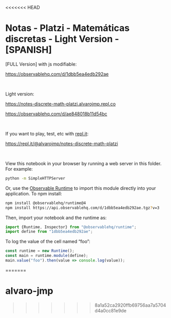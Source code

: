 <<<<<<< HEAD
# Notas - Platzi - Matemáticas discretas - Light Version - [SPANISH]

[FULL Version] with js modifiable:

https://observablehq.com/d/1dbb5ea4edb292ae 

<br />

Light version:

https://notes-discrete-math-platzi.alvarojmp.repl.co

https://observablehq.com/d/ae848018b11d54bc

<br />

If you want to play, test, etc with [repl.it](https://repl.it/):

https://repl.it/@alvarojmp/notes-discrete-math-platzi

<br />

View this notebook in your browser by running a web server in this folder. For
example:

~~~sh
python -m SimpleHTTPServer
~~~

Or, use the [Observable Runtime](https://github.com/observablehq/runtime) to
import this module directly into your application. To npm install:

~~~sh
npm install @observablehq/runtime@4
npm install https://api.observablehq.com/d/1dbb5ea4edb292ae.tgz?v=3
~~~

Then, import your notebook and the runtime as:

~~~js
import {Runtime, Inspector} from "@observablehq/runtime";
import define from "1dbb5ea4edb292ae";
~~~

To log the value of the cell named “foo”:

~~~js
const runtime = new Runtime();
const main = runtime.module(define);
main.value("foo").then(value => console.log(value));
~~~
=======
# alvaro-jmp

>>>>>>> 8a1a52ca2920ffb69756aa7a5704d4a0cc81e9de
